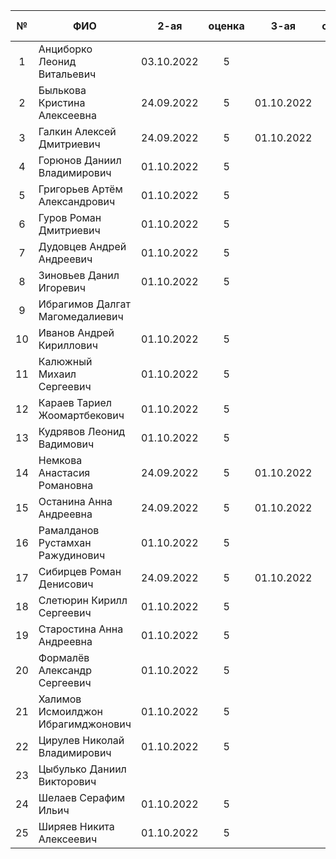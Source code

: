 | №     | ФИО                                | 2-ая       | оценка | 3-ая       | оценка | 5-ая       | оценка | 6-ая       | оценка | карма |
| :---: | ---------------------------------- | :--------: | :----: | :--------: | :----: | :--------: | :----: | :--------: | :----: | :---: |
| 1     | Анциборко Леонид Витальевич        | 03.10.2022 | 5      |            |        | 9          |        | 1          |        |       |
| 2     | Былькова Кристина Алексеевна       | 24.09.2022 | 5      | 01.10.2022 | 5      | 01.10.2022 | 5      | 15         |        | 0.3   |
| 3     | Галкин Алексей Дмитриевич          | 24.09.2022 | 5      | 01.10.2022 | 5      | 34         |        | 2          |        |       |
| 4     | Горюнов Даниил Владимирович        | 01.10.2022 | 5      |            |        | 28         |        | 3          |        |       |
| 5     | Григорьев Артём Александрович      | 01.10.2022 | 5      |            |        | 10         |        | 4          |        |       |
| 6     | Гуров Роман Дмитриевич             | 01.10.2022 | 5      |            |        | 14         |        | 5          |        | 0.3   |
| 7     | Дудовцев Андрей Андреевич          | 01.10.2022 | 5      |            |        | 40         |        | 6          |        |       |
| 8     | Зиновьев Данил Игоревич            | 01.10.2022 | 5      |            |        | 4          |        | 7          |        |       |
| 9     | Ибрагимов Далгат Магомедалиевич    |            |        |            |        | 35         |        | 13         |        |       |
| 10    | Иванов Андрей Кириллович           | 01.10.2022 | 5      |            |        | 6          |        | 14         |        |       |
| 11    | Калюжный Михаил Сергеевич          | 01.10.2022 | 5      |            |        | 01.10.2022 | 5      | 16         |        |       |
| 12    | Караев Тариел Жоомартбекович       | 01.10.2022 | 5      |            |        | 01.10.2022 | 5      | 17         |        |       |
| 13    | Кудрявов Леонид Вадимович          | 01.10.2022 | 5      |            |        | 30         |        | 19         |        |       |
| 14    | Немкова Анастасия Романовна        | 24.09.2022 | 5      | 01.10.2022 | 5      | 46         | 80%    | 18         |        |       |
| 15    | Останина Анна Андреевна            | 24.09.2022 | 5      | 01.10.2022 | 5      | 24         |        | 20         |        |       |
| 16    | Рамалданов Рустамхан Ражудинович   | 01.10.2022 | 5      |            |        | 01.10.2022 | 5      | 37         |        |       |
| 17    | Сибирцев Роман Денисович           | 24.09.2022 | 5      | 01.10.2022 | 5      | 31         |        | 25         |        |       |
| 18    | Слетюрин Кирилл Сергеевич          | 01.10.2022 | 5      |            |        | 25         |        | 26         |        |       |
| 19    | Старостина Анна Андреевна          | 01.10.2022 | 5      |            |        | 15         |        | 27         |        |       |
| 20    | Формалёв Александр Сергеевич       | 01.10.2022 | 5      |            |        | 44         |        | 30         |        |       |
| 21    | Халимов Исмоилджон Ибрагимджонович | 01.10.2022 | 5      |            |        | 8          |        | 31         |        |       |
| 22    | Цирулев Николай Владимирович       | 01.10.2022 | 5      |            |        | 32         |        | 32         |        |       |
| 23    | Цыбулько Даниил Викторович         |            |        |            |        | 43         |        | 33         |        |       |
| 24    | Шелаев Серафим Ильич               | 01.10.2022 | 5      |            |        | 51         |        | 34         |        |       |
| 25    | Ширяев Никита Алексеевич           | 01.10.2022 | 5      |            |        | 41         |        | 35         |        |       |
